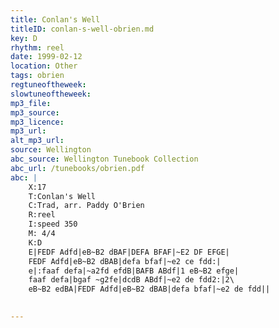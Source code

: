 ```yaml
---
title: Conlan's Well
titleID: conlan-s-well-obrien.md
key: D
rhythm: reel
date: 1999-02-12
location: Other
tags: obrien
regtuneoftheweek:
slowtuneoftheweek:
mp3_file:
mp3_source:
mp3_licence:
mp3_url:
alt_mp3_url:
source: Wellington
abc_source: Wellington Tunebook Collection
abc_url: /tunebooks/obrien.pdf
abc: |
    X:17
    T:Conlan's Well
    C:Trad, arr. Paddy O'Brien
    R:reel
    I:speed 350
    M: 4/4
    K:D
    E|FEDF Adfd|eB~B2 dBAF|DEFA BFAF|~E2 DF EFGE|
    FEDF Adfd|eB~B2 dBAB|defa bfaf|~e2 ce fdd:|
    e|:faaf defa|~a2fd efdB|BAFB ABdf|1 eB~B2 efge|
    faaf defa|bgaf ~g2fe|dcdB ABdf|~e2 de fdd2:|2\
    eB~B2 edBA|FEDF Adfd|eB~B2 dBAB|defa bfaf|~e2 de fdd||
    

---
```

